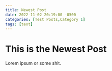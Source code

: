```yaml
---
title: Newest Post
date: 2022-11-02 20:19:00 -0500
categories: [Test Posts,Category 1]
tags: [text]
---
```


# This is the Newest Post

Lorem ipsum or some shit.